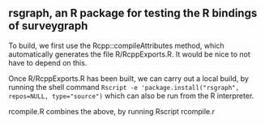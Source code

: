 ## rsgraph, an R package for testing the R bindings of surveygraph

To build, we first use the Rcpp::compileAttributes method, which automatically
generates the file R/RcppExports.R. It would be nice to not have to depend on 
this.

Once R/RcppExports.R has been built, we can carry out a local build, by running
the shell command `Rscript -e 'package.install("rsgraph", repos=NULL, type="source")`
which can also be run from the R interpreter.

rcompile.R combines the above, by running Rscript rcompile.r
